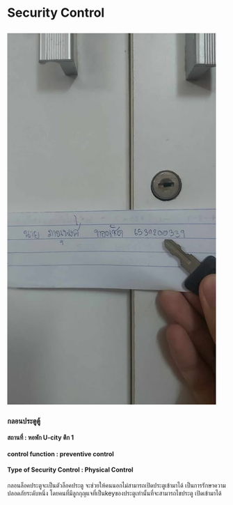 # Security Control 
## ![](img/key.jpg)
### กลอนประตูตู้
#### สถานที่ : หอพัก U-city ตึก 1 

#### control function : preventive control 

#### Type of Security Control : Physical Control

กลอนล็อคประตูจะเป็นตัวล็อคประตู จะช่วยให้คนนอกไม่สามารถเปิดประตูเข้ามาได้ เป็นการรักษาความปลอดภัยระดับหนึ่ง โดยคนที่มีลูกกุญแจที่เป็นkeyของประตูเท่านั้นที่จะสามารถไขประตู เปิดเข้ามาได้
